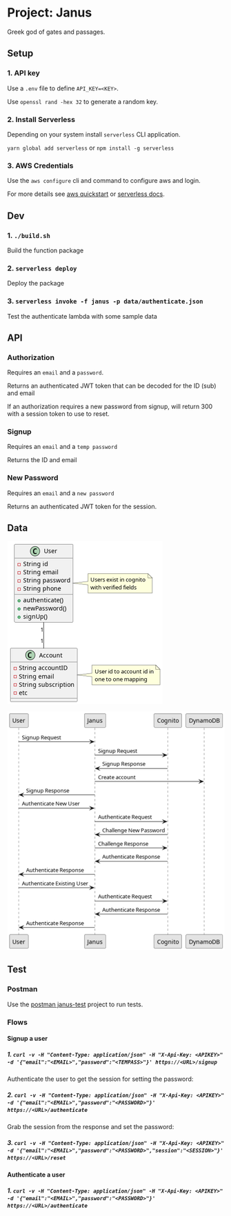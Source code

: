 # Project: Janus

Greek god of gates and passages.

## Setup

### 1. API key

Use a `.env` file to define `API_KEY=<KEY>`.

Use `openssl rand -hex 32` to generate a random key.

### 2. Install Serverless

Depending on your system install `serverless` CLI application.

`yarn global add serverless` or `npm install -g serverless`

### 3. AWS Credentials

Use the `aws configure` cli and command to configure aws and login.

For more details see [aws quickstart](https://docs.aws.amazon.com/cli/latest/userguide/getting-started-quickstart.html) or [serverless docs](https://www.serverless.com/framework/docs).

## Dev

### 1. `./build.sh`

Build the function package

### 2. `serverless deploy`

Deploy the package

### 3. `serverless invoke -f janus -p data/authenticate.json`

Test the authenticate lambda with some sample data

## API

### Authorization

Requires an `email` and a `password`.

Returns an authenticated JWT token that can be decoded for the ID (sub) and email

If an authorization requires a new password from signup, will return 300 with a session token to use to reset.

### Signup

Requires an `email` and a `temp password`

Returns the ID and email

### New Password

Requires an `email` and a `new password`

Returns an authenticated JWT token for the session.

## Data

![class diagram](docs/classdia.png)

![sequence diagram](docs/signupsequence.png)

## Test

### Postman

Use the [postman janus-test](https://micrantha.postman.co/workspace/janus-test~8e5a5f6e-8288-49e0-9120-503cbe76537e/collection/18430765-ee086919-a64a-473e-b28f-024dcc95b05e?action=share&creator=18430765&active-environment=18430765-6ef21def-45ce-4f3c-ad10-ed66a71c71cb) project to run tests.

### Flows

#### Signup a user

##### 1. `curl -v -H "Content-Type: application/json" -H "X-Api-Key: <APIKEY>" -d '{"email":"<EMAIL>","password":"<TEMPASS>"}' https://<URL>/signup`

Authenticate the user to get the session for setting the password:

##### 2. `curl -v -H "Content-Type: application/json" -H "X-Api-Key: <APIKEY>" -d '{"email":"<EMAIL>","password":"<PASSWORD>"}' https://<URL>/authenticate`

Grab the session from the response and set the password:

##### 3. `curl -v -H "Content-Type: application/json" -H "X-Api-Key: <APIKEY>" -d '{"email":"<EMAIL>","password":"<PASSWORD>","session":"<SESSION>"}' https://<URL>/reset`

#### Authenticate a user

##### 1. `curl -v -H "Content-Type: application/json" -H "X-Api-Key: <APIKEY>" -d '{"email":"<EMAIL>","password":"<PASSWORD>"}' https://<URL>/authenticate`

